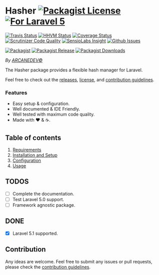 # Hasher [![Packagist License][badge_license]](LICENSE.md) [![For Laravel 5][badge_laravel]](https://github.com/ARCANEDEV/Hasher#hasher)

[![Travis Status][badge_build]](https://travis-ci.org/ARCANEDEV/Hasher)
[![HHVM Status][badge_hhvm]](http://hhvm.h4cc.de/package/arcanedev/hasher)
[![Coverage Status][badge_coverage]](https://scrutinizer-ci.com/g/ARCANEDEV/Hasher/?branch=master)
[![Scrutinizer Code Quality][badge_quality]](https://scrutinizer-ci.com/g/ARCANEDEV/Hasher/?branch=master)
[![SensioLabs Insight][badge_insight]](https://insight.sensiolabs.com/projects/0c427742-b488-4bff-87ed-cb1d59217d20)
[![Github Issues][badge_issues]](https://github.com/ARCANEDEV/Hasher/issues)

[![Packagist][badge_package]](https://packagist.org/packages/arcanedev/hasher)
[![Packagist Release][badge_release]](https://packagist.org/packages/arcanedev/hasher)
[![Packagist Downloads][badge_downloads]](https://packagist.org/packages/arcanedev/hasher)

[badge_license]:   https://img.shields.io/packagist/l/arcanedev/hasher.svg?style=flat-square
[badge_laravel]:   https://img.shields.io/badge/For%20Laravel-5.0%7C5.1-orange.svg?style=flat-square

[badge_build]:     https://img.shields.io/travis/ARCANEDEV/Hasher.svg?style=flat-square
[badge_hhvm]:      https://img.shields.io/hhvm/arcanedev/hasher.svg?style=flat-square
[badge_coverage]:  https://img.shields.io/scrutinizer/coverage/g/ARCANEDEV/Hasher.svg?style=flat-square
[badge_quality]:   https://img.shields.io/scrutinizer/g/ARCANEDEV/Hasher.svg?style=flat-square
[badge_insight]:   https://img.shields.io/sensiolabs/i/0c427742-b488-4bff-87ed-cb1d59217d20.svg?style=flat-square
[badge_issues]:    https://img.shields.io/github/issues/ARCANEDEV/Hasher.svg?style=flat-square

[badge_package]:   https://img.shields.io/badge/package-arcanedev/hasher-blue.svg?style=flat-square
[badge_release]:   https://img.shields.io/packagist/v/arcanedev/hasher.svg?style=flat-square
[badge_downloads]: https://img.shields.io/packagist/dt/arcanedev/hasher.svg?style=flat-square

*By [ARCANEDEV&copy;](http://www.arcanedev.net/)*

The Hasher package provides a flexible hash manager for Laravel.

Feel free to check out the [releases](https://github.com/ARCANEDEV/Hasher/releases), [license](LICENSE.md), and [contribution guidelines](CONTRIBUTING.md).

### Features

  * Easy setup &amp; configuration.
  * Well documented &amp; IDE Friendly.
  * Well tested with maximum code quality.
  * Made with :heart: &amp; :coffee:.

## Table of contents

  1. [Requirements](_docs/1-Requirements.md)
  2. [Installation and Setup](_docs/2-Installation-and-Setup.md)
  3. [Configuration](_docs/3-Configuration.md)
  4. [Usage](_docs/4-Usage.md)

## TODOS

  - [ ] Complete the documentation.
  - [ ] Test Laravel 5.0 support.
  - [ ] Framework agnostic package.

## DONE

  - [x] Laravel 5.1 supported.

## Contribution

Any ideas are welcome. Feel free to submit any issues or pull requests, please check the [contribution guidelines](CONTRIBUTING.md).
